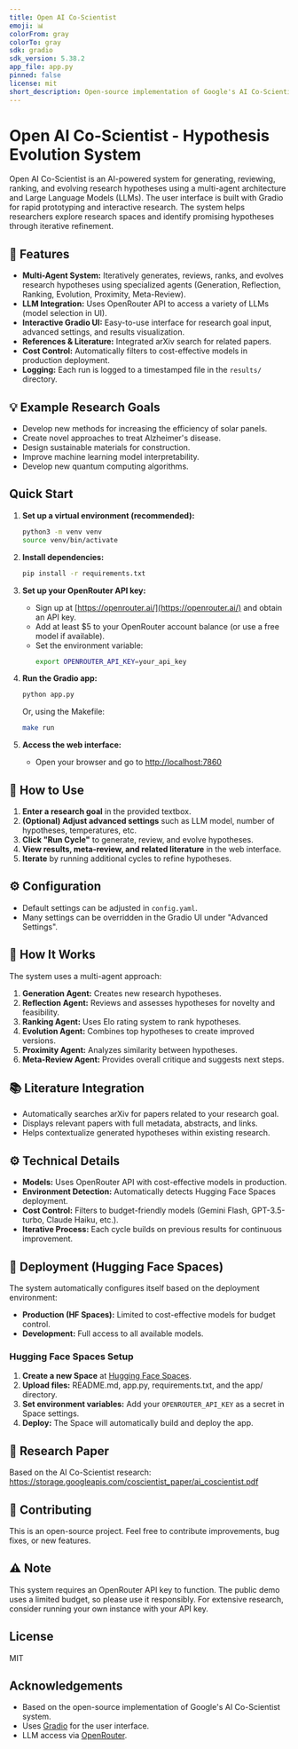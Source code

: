 ```yaml
---
title: Open AI Co-Scientist
emoji: 📊
colorFrom: gray
colorTo: gray
sdk: gradio
sdk_version: 5.38.2
app_file: app.py
pinned: false
license: mit
short_description: Open-source implementation of Google's AI Co-Scientist system
---
```


# Open AI Co-Scientist - Hypothesis Evolution System

Open AI Co-Scientist is an AI-powered system for generating, reviewing, ranking, and evolving research hypotheses using a multi-agent architecture and Large Language Models (LLMs). The user interface is built with Gradio for rapid prototyping and interactive research. The system helps researchers explore research spaces and identify promising hypotheses through iterative refinement.

## 🚀 Features

- **Multi-Agent System:** Iteratively generates, reviews, ranks, and evolves research hypotheses using specialized agents (Generation, Reflection, Ranking, Evolution, Proximity, Meta-Review).
- **LLM Integration:** Uses OpenRouter API to access a variety of LLMs (model selection in UI).
- **Interactive Gradio UI:** Easy-to-use interface for research goal input, advanced settings, and results visualization.
- **References & Literature:** Integrated arXiv search for related papers.
- **Cost Control:** Automatically filters to cost-effective models in production deployment.
- **Logging:** Each run is logged to a timestamped file in the `results/` directory.

## 💡 Example Research Goals

- Develop new methods for increasing the efficiency of solar panels.
- Create novel approaches to treat Alzheimer's disease.
- Design sustainable materials for construction.
- Improve machine learning model interpretability.
- Develop new quantum computing algorithms.

## Quick Start

1. **Set up a virtual environment (recommended):**
    ```bash
    python3 -m venv venv
    source venv/bin/activate
    ```

2. **Install dependencies:**
    ```bash
    pip install -r requirements.txt
    ```

3. **Set up your OpenRouter API key:**
    - Sign up at [https://openrouter.ai/](https://openrouter.ai/) and obtain an API key.
    - Add at least $5 to your OpenRouter account balance (or use a free model if available).
    - Set the environment variable:
      ```bash
      export OPENROUTER_API_KEY=your_api_key
      ```

4. **Run the Gradio app:**
    ```bash
    python app.py
    ```
    Or, using the Makefile:
    ```bash
    make run
    ```

5. **Access the web interface:**
    - Open your browser and go to [http://localhost:7860](http://localhost:7860)

## 🎯 How to Use

1. **Enter a research goal** in the provided textbox.
2. **(Optional) Adjust advanced settings** such as LLM model, number of hypotheses, temperatures, etc.
3. **Click "Run Cycle"** to generate, review, and evolve hypotheses.
4. **View results, meta-review, and related literature** in the web interface.
5. **Iterate** by running additional cycles to refine hypotheses.

## ⚙️ Configuration

- Default settings can be adjusted in `config.yaml`.
- Many settings can be overridden in the Gradio UI under "Advanced Settings".

## 🧠 How It Works

The system uses a multi-agent approach:

1. **Generation Agent:** Creates new research hypotheses.
2. **Reflection Agent:** Reviews and assesses hypotheses for novelty and feasibility.
3. **Ranking Agent:** Uses Elo rating system to rank hypotheses.
4. **Evolution Agent:** Combines top hypotheses to create improved versions.
5. **Proximity Agent:** Analyzes similarity between hypotheses.
6. **Meta-Review Agent:** Provides overall critique and suggests next steps.

## 📚 Literature Integration

- Automatically searches arXiv for papers related to your research goal.
- Displays relevant papers with full metadata, abstracts, and links.
- Helps contextualize generated hypotheses within existing research.

## ⚙️ Technical Details

- **Models:** Uses OpenRouter API with cost-effective models in production.
- **Environment Detection:** Automatically detects Hugging Face Spaces deployment.
- **Cost Control:** Filters to budget-friendly models (Gemini Flash, GPT-3.5-turbo, Claude Haiku, etc.).
- **Iterative Process:** Each cycle builds on previous results for continuous improvement.

## 🔧 Deployment (Hugging Face Spaces)

The system automatically configures itself based on the deployment environment:

- **Production (HF Spaces):** Limited to cost-effective models for budget control.
- **Development:** Full access to all available models.

### Hugging Face Spaces Setup

1. **Create a new Space** at [Hugging Face Spaces](https://huggingface.co/spaces).
2. **Upload files:** README.md, app.py, requirements.txt, and the app/ directory.
3. **Set environment variables:** Add your `OPENROUTER_API_KEY` as a secret in Space settings.
4. **Deploy:** The Space will automatically build and deploy the app.

## 📖 Research Paper

Based on the AI Co-Scientist research: https://storage.googleapis.com/coscientist_paper/ai_coscientist.pdf

## 🤝 Contributing

This is an open-source project. Feel free to contribute improvements, bug fixes, or new features.

## ⚠️ Note

This system requires an OpenRouter API key to function. The public demo uses a limited budget, so please use it responsibly. For extensive research, consider running your own instance with your API key.

## License

MIT

## Acknowledgements

- Based on the open-source implementation of Google's AI Co-Scientist system.
- Uses [Gradio](https://gradio.app/) for the user interface.
- LLM access via [OpenRouter](https://openrouter.ai/).
